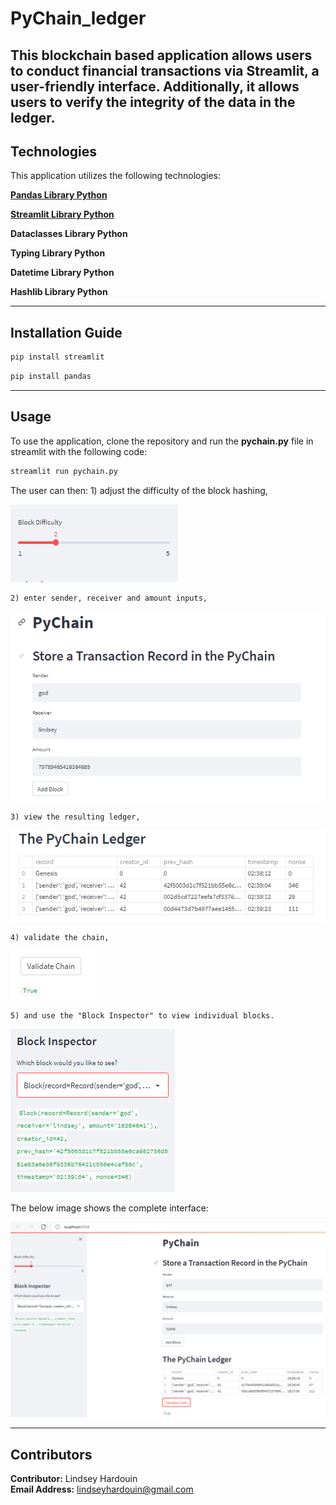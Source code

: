 # PyChain_ledger

This blockchain based application allows users to conduct financial transactions via Streamlit, a user-friendly interface. Additionally, it allows users to verify the integrity of the data in the ledger.
---

## Technologies

This application utilizes the following technologies:

**[Pandas Library Python](https://pandas.pydata.org/)** 

**[Streamlit Library Python](https://streamlit.io/)** 

**Dataclasses Library Python** 

**Typing Library Python**

**Datetime Library Python** 

**Hashlib Library Python**


---

## Installation Guide

```python
pip install streamlit
```
```python
pip install pandas
```

---

## Usage

To use the application, clone the repository and run the **pychain.py** file in streamlit with the following code:

```python
streamlit run pychain.py
```

The user can then:
    1) adjust the difficulty of the block hashing, 

![Block Difficulty](images/difficulty.PNG)

    2) enter sender, receiver and amount inputs, 

![User Inputs](images/inputs.PNG)

    3) view the resulting ledger, 

![PyChain Ledger](images/ledger.PNG)

    4) validate the chain, 

![Validate Chain](images/validate.PNG)

    5) and use the "Block Inspector" to view individual blocks. 

![Block Inspector](images/inspector.PNG)


The below image shows the complete interface:

![Streamlit Interface](images/st.PNG)


---

 
## Contributors

**Contributor:** Lindsey Hardouin<br>
**Email Address:** lindseyhardouin@gmail.com<br>